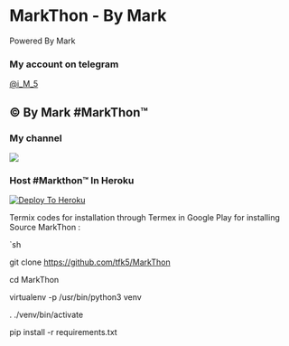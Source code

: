 # MarkThon - By Mark

<p align="center">


Powered By Mark


### My account on telegram
<a href="https://t.me/i_M_5">@i_M_5</a>
## © By Mark #MarkThon™

### My channel

<a href="https://t.me/Mark_py"><img src="https://img.shields.io/badge/Join-Telegram%20Channel-red.svg?logo=Telegram"></a>



### Host #Markthon™ In Heroku

 

[![Deploy To Heroku](https://www.herokucdn.com/deploy/button.svg)](https://heroku.com/deploy?template=https://github.com/tfk5/MarkThon)

Termix codes for installation through Termex in Google Play for installing Source MarkThon :

`sh

git clone https://github.com/tfk5/MarkThon

cd MarkThon

virtualenv -p /usr/bin/python3 venv

. ./venv/bin/activate

pip install -r requirements.txt
